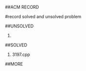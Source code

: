 ##ACM RECORD


#record solved and unsolved problem

##UNSOLVED
<ol>
<li></li>
</ol>



##SOLVED
<ol>
<li>3197.cpp</li>
</ol>



##MORE
